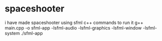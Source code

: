# spaceshooter

i have made spaceshooter using sfml c++
commands to run it 
g++ main.cpp -o sfml-app -lsfml-audio -lsfml-graphics -lsfml-window -lsfml-system
./sfml-app
